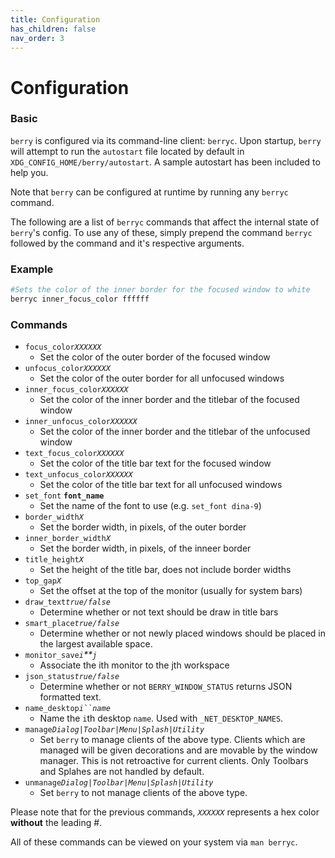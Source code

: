 ```yaml
---
title: Configuration
has_children: false
nav_order: 3
---
```


# Configuration

### Basic

`berry` is configured via its command-line client: `berryc`.
Upon startup, `berry` will attempt to run the `autostart` file located by default
in `XDG_CONFIG_HOME/berry/autostart`.
A sample autostart has been included to help you.

Note that `berry` can be configured at runtime by running any `berryc` command.

The following are a list of `berryc` commands that affect the internal state of `berry`'s config.
To use any of these, simply prepend the command `berryc` followed by the command and it's respective arguments.

### Example
```python
#Sets the color of the inner border for the focused window to white
berryc inner_focus_color ffffff
```

### Commands
* `focus_color`*`XXXXXX`*
    * Set the color of the outer border of the focused window
* `unfocus_color`*`XXXXXX`*
    * Set the color of the outer border for all unfocused windows
* `inner_focus_color`*`XXXXXX`*
    * Set the color of the inner border and the titlebar of the focused window
* `inner_unfocus_color`*`XXXXXX`*
    * Set the color of the inner border and the titlebar of the unfocused window
* `text_focus_color`*`XXXXXX`*
    * Set the color of the title bar text for the focused window
* `text_unfocus_color`*`XXXXXX`*
    * Set the color of the title bar text for all unfocused windows
* `set_font` **`font_name`**
    * Set the name of the font to use (e.g. `set_font dina-9`)
* `border_width`*`X`*
    * Set the border width, in pixels, of the outer border
* `inner_border_width`*`X`*
    * Set the border width, in pixels, of the inneer border
* `title_height`*`X`*
    * Set the height of the title bar, does not include border widths
* `top_gap`*`X`*
    * Set the offset at the top of the monitor (usually for system bars)
* `draw_text`*`true/false`*
    * Determine whether or not text should be draw in title bars
* `smart_place`*`true/false`*
    * Determine whether or not newly placed windows should be placed in the largest available space.
* `monitor_save`*`i`**`j`*
    * Associate the ith monitor to the jth workspace
* `json_status`*`true/false`*
    * Determine whether or not `BERRY_WINDOW_STATUS` returns JSON formatted text.
* `name_desktop`*`i``name`*
    * Name the `i`th desktop `name`. Used with `_NET_DESKTOP_NAMES`.
* `manage`*`Dialog|Toolbar|Menu|Splash|Utility`*
    * Set `berry` to manage clients of the above type. Clients which are managed will be given decorations and are movable by the window manager. This is not retroactive for current clients. Only Toolbars and Splahes are not handled by default.
* `unmanage`*`Dialog|Toolbar|Menu|Splash|Utility`*
    * Set `berry` to not manage clients of the above type. 

Please note that for the previous commands, *`XXXXXX`* represents a hex color **without** the leading #.

All of these commands can be viewed on your system via `man berryc`.
